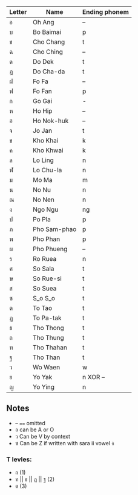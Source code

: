 

| Letter | Name         | Ending phonem |
| ------ | ------------ | ------------- |
| อ      | Oh Ang       | –             |
| บ      | Bo Baimai    | p             |
| ช      | Cho Chang    | t             |
| ฉ      | Cho Ching    | –             |
| ด      | Do Dek       | t             |
| ฎ      | Do Cha-da    | t             |
| ฝ      | Fo Fa        | –             |
| ฟ      | Fo Fan       | p             |
| ก      | Go Gai       | -             |
| ห      | Ho Hip       | –             |
| ฮ      | Ho Nok-huk   | –             |
| จ      | Jo Jan       | t             |
| ข      | Kho Khai     | k             |
| ค      | Kho Khwai    | k             |
| ล      | Lo Ling      | n             |
| ฬ      | Lo Chu-la    | n             |
| ม      | Mo Ma        | m             |
| น      | No Nu        | n             |
| ณ      | No Nen       | n             |
| ง      | Ngo Ngu      | ng            |
| ป      | Po Pla       | p             |
| ภ      | Pho Sam-phao | p             |
| พ      | Pho Phan     | p             |
| ผ      | Pho Phueng   | –             |
| ร      | Ro Ruea      | n             |
| ศ      | So Sala      | t             |
| ษ      | So Rue-si    | t             |
| ส      | So Suea      | t             |
| ซ      | S_o S_o      | t             |
| ต      | To Tao       | t             |
| ฏ      | To Pa-tak    | t             |
| ธ      | Tho Thong    | t             |
| ถ      | Tho Thung    | t             |
| ท      | Tho Thahan   | t             |
| ฐ      | Tho Than     | t             |
| ว      | Wo Waen      | w             |
| ย      | Yo Yak       | n XOR –       |
| ญ      | Yo Ying      | n             |

## Notes

* – `==` omitted
* อ can be A or O
* ว Can be V by context
* ซ Can be Z if written with sara ii vowel `ซิ`

### T levles:

* ถ (1)
* ท || ธ || ฏ || ฐ (2)
* ต (3)
